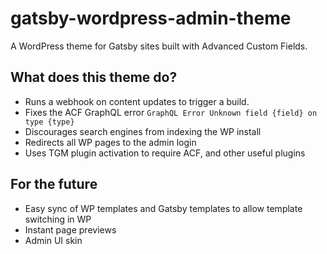 # gatsby-wordpress-admin-theme

A WordPress theme for Gatsby sites built with Advanced Custom Fields.

## What does this theme do?

- Runs a webhook on content updates to trigger a build.
- Fixes the ACF GraphQL error `GraphQL Error Unknown field {field} on type {type}`
- Discourages search engines from indexing the WP install
- Redirects all WP pages to the admin login
- Uses TGM plugin activation to require ACF, and other useful plugins

## For the future

- Easy sync of WP templates and Gatsby templates to allow template switching in WP
- Instant page previews
- Admin UI skin
